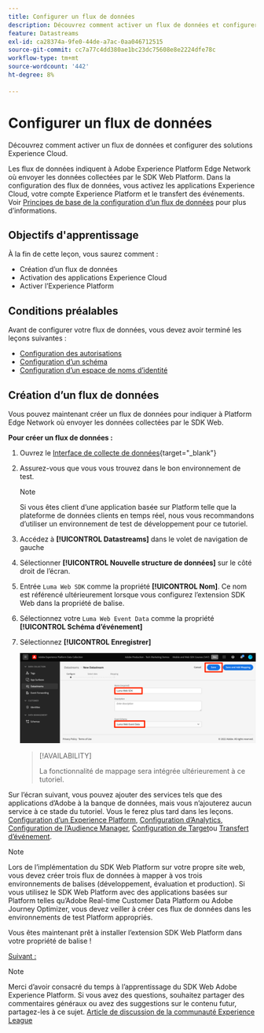 ```yaml
---
title: Configurer un flux de données
description: Découvrez comment activer un flux de données et configurer des solutions Experience Cloud. Cette leçon fait partie du tutoriel Mise en oeuvre de Adobe Experience Cloud avec le SDK Web .
feature: Datastreams
exl-id: ca28374a-9fe0-44de-a7ac-0aa046712515
source-git-commit: cc7a77c4dd380ae1bc23dc75608e8e2224dfe78c
workflow-type: tm+mt
source-wordcount: '442'
ht-degree: 8%

---
```


# Configurer un flux de données

Découvrez comment activer un flux de données et configurer des solutions Experience Cloud.

Les flux de données indiquent à Adobe Experience Platform Edge Network où envoyer les données collectées par le SDK Web Platform. Dans la configuration des flux de données, vous activez les applications Experience Cloud, votre compte Experience Platform et le transfert des événements. Voir [Principes de base de la configuration d’un flux de données](https://experienceleague.adobe.com/docs/experience-platform/edge/fundamentals/datastreams.html?lang=fr) pour plus d’informations.

## Objectifs d&#39;apprentissage

À la fin de cette leçon, vous saurez comment :

* Création dʼun flux de données
* Activation des applications Experience Cloud
* Activer l’Experience Platform

## Conditions préalables

Avant de configurer votre flux de données, vous devez avoir terminé les leçons suivantes :

* [Configuration des autorisations](configure-permissions.md)
* [Configuration d’un schéma](configure-schemas.md)
* [Configuration d’un espace de noms d’identité](configure-identities.md)

## Création dʼun flux de données

Vous pouvez maintenant créer un flux de données pour indiquer à Platform Edge Network où envoyer les données collectées par le SDK Web.

**Pour créer un flux de données :**

1. Ouvrez le [Interface de collecte de données](https://launch.adobe.com/){target=&quot;_blank&quot;}
1. Assurez-vous que vous vous trouvez dans le bon environnement de test.

   >[!NOTE]
   >
   >Si vous êtes client d’une application basée sur Platform telle que la plateforme de données clients en temps réel, nous vous recommandons d’utiliser un environnement de test de développement pour ce tutoriel.

1. Accédez à **[!UICONTROL Datastreams]** dans le volet de navigation de gauche
1. Sélectionner **[!UICONTROL Nouvelle structure de données]** sur le côté droit de l’écran.
1. Entrée `Luma Web SDK` comme la propriété **[!UICONTROL Nom]**. Ce nom est référencé ultérieurement lorsque vous configurez l’extension SDK Web dans la propriété de balise.
1. Sélectionnez votre `Luma Web Event Data` comme la propriété **[!UICONTROL Schéma d’événement]**
1. Sélectionnez **[!UICONTROL Enregistrer]**

   ![Création du flux de données](assets/datastream-create-datastream.png)

   >[!AVAILABILITY]
   >
   >La fonctionnalité de mappage sera intégrée ultérieurement à ce tutoriel.




Sur l’écran suivant, vous pouvez ajouter des services tels que des applications d’Adobe à la banque de données, mais vous n’ajouterez aucun service à ce stade du tutoriel. Vous le ferez plus tard dans les leçons. [Configuration d’un Experience Platform](setup-experience-platform.md), [Configuration d’Analytics](setup-analytics.md), [Configuration de l’Audience Manager](setup-audience-manager.md), [Configuration de Target](setup-target.md)ou [Transfert d’événement](setup-event-forwarding.md).

>[!NOTE]
>
>Lors de l’implémentation du SDK Web Platform sur votre propre site web, vous devez créer trois flux de données à mapper à vos trois environnements de balises (développement, évaluation et production). Si vous utilisez le SDK Web Platform avec des applications basées sur Platform telles qu’Adobe Real-time Customer Data Platform ou Adobe Journey Optimizer, vous devez veiller à créer ces flux de données dans les environnements de test Platform appropriés.

Vous êtes maintenant prêt à installer l’extension SDK Web Platform dans votre propriété de balise !

[Suivant : ](install-web-sdk.md)

>[!NOTE]
>
>Merci d’avoir consacré du temps à l’apprentissage du SDK Web Adobe Experience Platform. Si vous avez des questions, souhaitez partager des commentaires généraux ou avez des suggestions sur le contenu futur, partagez-les à ce sujet. [Article de discussion de la communauté Experience League](https://experienceleaguecommunities.adobe.com/t5/adobe-experience-platform-launch/tutorial-discussion-implement-adobe-experience-cloud-with-web/td-p/444996)